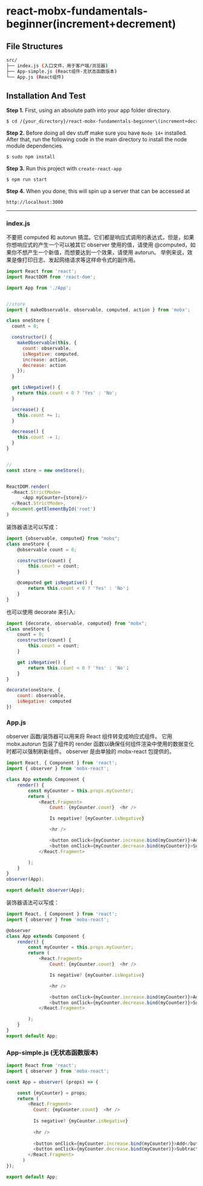 # react-mobx-fundamentals-beginner(increment+decrement)

## File Structures

```sh
src/
├── index.js (入口文件，用于客户端/浏览器)
├── App-simple.js (React组件-无状态函数版本)
└── App.js (React组件)
```


## Installation And Test


**Step 1.** First, using an absolute path into your app folder directory.

```sh
$ cd /{your_directory}/react-mobx-fundamentals-beginner\(increment+decrement\)
```


**Step 2.** Before doing all dev stuff make sure you have `Node 14+` installed. After that, run the following code in the main directory to install the node module dependencies.

```sh
$ sudo npm install
```

**Step 3.** Run this project with `create-react-app`

```sh
$ npm run start
```

**Step 4.** When you done, this will spin up a server that can be accessed at

```sh
http://localhost:3000
```





---

### index.js

不要把 computed 和 autorun 搞混。它们都是响应式调用的表达式，但是，如果你想响应式的产生一个可以被其它 observer 使用的值，请使用 @computed，如果你不想产生一个新值，而想要达到一个效果，请使用 autorun。 举例来说，效果是像打印日志、发起网络请求等这样命令式的副作用。

```js
import React from 'react';
import ReactDOM from 'react-dom';

import App from './App';


//store
import { makeObservable, observable, computed, action } from 'mobx';

class oneStore {
  count = 0;

  constructor() {
    makeObservable(this, {
      count: observable,
      isNegative: computed,
      increase: action,
      decrease: action
    });
  }

  get isNegative() {
    return this.count < 0 ? 'Yes' : 'No';
  }

  increase() {
    this.count += 1;
  }

  decrease() {
    this.count -= 1;
  }
}


//
const store = new oneStore();


ReactDOM.render(
  <React.StrictMode>
      <App myCounter={store}/>
  </React.StrictMode>,
  document.getElementById('root')
)

```

装饰器语法可以写成：
```js
import {observable, computed} from "mobx";
class oneStore {
    @observable count = 0;

    constructor(count) {
        this.count = count;
    }

    @computed get isNegative() {
        return this.count < 0 ? 'Yes' : 'No'；
    }
}
```

也可以使用 decorate 来引入:
```js
import {decorate, observable, computed} from "mobx";
class oneStore {
    count = 0;
    constructor(count) {
        this.count = count;
    }

    get isNegative() {
        return this.count < 0 ? 'Yes' : 'No'；
    }
}

decorate(oneStore, {
    count: observable,
    isNegative: computed
})
```



### App.js

observer 函数/装饰器可以用来将 React 组件转变成响应式组件。 它用 mobx.autorun 包装了组件的 render 函数以确保任何组件渲染中使用的数据变化时都可以强制刷新组件。 observer 是由单独的 mobx-react 包提供的。


```js
import React, { Component } from 'react';
import { observer } from 'mobx-react';

class App extends Component {
	render() {
		const myCounter = this.props.myCounter;
		return (
			<React.Fragment>
				Count: {myCounter.count}  <hr />

				Is negative? {myCounter.isNegative}

				<hr />

				<button onClick={myCounter.increase.bind(myCounter)}>Add</button>
				<button onClick={myCounter.decrease.bind(myCounter)}>Subtract</button>
			</React.Fragment>

		);
	}
}
observer(App);

export default observer(App);
```

装饰器语法可以写成：
```js
import React, { Component } from 'react';
import { observer } from 'mobx-react';

@observer
class App extends Component {
	render() {
		const myCounter = this.props.myCounter;
		return (
			<React.Fragment>
				Count: {myCounter.count}  <hr />

				Is negative? {myCounter.isNegative}

				<hr />

				<button onClick={myCounter.increase.bind(myCounter)}>Add</button>
				<button onClick={myCounter.decrease.bind(myCounter)}>Subtract</button>
			</React.Fragment>

		);
	}
}
export default App;
```

### App-simple.js (无状态函数版本)

```js
import React from 'react';
import { observer } from 'mobx-react';

const App = observer( (props) => {

	const {myCounter} = props;
	return (
		<React.Fragment>
		  Count: {myCounter.count}  <hr />
	  
		  Is negative? {myCounter.isNegative}
	  
		  <hr />
	  
		  <button onClick={myCounter.increase.bind(myCounter)}>Add</button>
		  <button onClick={myCounter.decrease.bind(myCounter)}>Subtract</button>
		</React.Fragment>
	  )
});

export default App;

```
